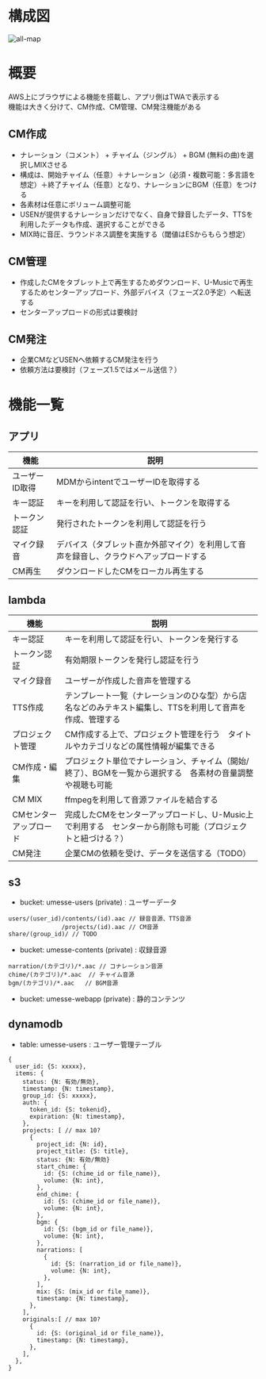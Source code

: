 # 構成図
![all-map](https://github.com/openusen/umesse/blob/master/documents/all-map.png)

# 概要
AWS上にブラウザによる機能を搭載し、アプリ側はTWAで表示する  
機能は大きく分けて、CM作成、CM管理、CM発注機能がある  

## CM作成
- ナレーション（コメント） + チャイム（ジングル） + BGM (無料の曲)を選択しMIXさせる
- 構成は、開始チャイム（任意）＋ナレーション（必須・複数可能：多言語を想定）＋終了チャイム（任意）となり、ナレーションにBGM（任意）をつける  
- 各素材は任意にボリューム調整可能
- USENが提供するナレーションだけでなく、自身で録音したデータ、TTSを利用したデータも作成、選択することができる
- MIX時に音圧、ラウンドネス調整を実施する（閾値はESからもらう想定）

## CM管理
- 作成したCMをタブレット上で再生するためダウンロード、U-Musicで再生するためセンターアップロード、外部デバイス（フェーズ2.0予定）へ転送する
- センターアップロードの形式は要検討

## CM発注
- 企業CMなどUSENへ依頼するCM発注を行う
- 依頼方法は要検討（フェーズ1.5ではメール送信？）

# 機能一覧

## アプリ
| 機能 | 説明 |
| ---- | ---- |
| ユーザーID取得 | MDMからintentでユーザーIDを取得する |
| キー認証 | キーを利用して認証を行い、トークンを取得する |
| トークン認証 | 発行されたトークンを利用して認証を行う |
| マイク録音 | デバイス（タブレット直か外部マイク）を利用して音声を録音し、クラウドへアップロードする |
| CM再生 | ダウンロードしたCMをローカル再生する |

## lambda
| 機能 | 説明 |
| ---- | ---- |
| キー認証 | キーを利用して認証を行い、トークンを発行する |
| トークン認証 | 有効期限トークンを発行し認証を行う |
| マイク録音 | ユーザーが作成した音声を管理する |
| TTS作成 | テンプレート一覧（ナレーションのひな型）から店名などのみテキスト編集し、TTSを利用して音声を作成、管理する |
| プロジェクト管理 | CM作成する上で、プロジェクト管理を行う　タイトルやカテゴリなどの属性情報が編集できる |
| CM作成・編集 | プロジェクト単位でナレーション、チャイム（開始/終了）、BGMを一覧から選択する　各素材の音量調整や視聴も可能 |
| CM MIX | ffmpegを利用して音源ファイルを結合する |
| CMセンターアップロード | 完成したCMをセンターアップロードし、U-Music上で利用する　センターから削除も可能（プロジェクトと紐づける？） |
| CM発注 | 企業CMの依頼を受け、データを送信する（TODO） |

## s3
- bucket: umesse-users (private) : ユーザーデータ
```
users/(user_id)/contents/(id).aac // 録音音源、TTS音源 
               /projects/(id).aac // CM音源
share/(group_id)/ // TODO
```
- bucket: umesse-contents (private) : 収録音源
```
narration/(カテゴリ)/*.aac // コナレーション音源
chime/(カテゴリ)/*.aac  // チャイム音源
bgm/(カテゴリ)/*.aac   // BGM音源
```
- bucket: umesse-webapp (private) : 静的コンテンツ

## dynamodb
- table: umesse-users : ユーザー管理テーブル
```
{
  user_id: {S: xxxxx},
  items: {
    status: {N: 有効/無効},
    timestamp: {N: timestamp},
    group_id: {S: xxxxx},
    auth: {
      token_id: {S: tokenid},
      expiration: {N: timestamp},
    },
    projects: [ // max 10?
      {
        project_id: {N: id},
        project_title: {S: title},
        status: {N: 有効/無効}
        start_chime: {
          id: {S: (chime_id or file_name)},
          volume: {N: int},
        },
        end_chime: {
          id: {S: (chime_id or file_name)},
          volume: {N: int},
        },
        bgm: {
          id: {S: (bgm_id or file_name)},
          volume: {N: int},
        },
        narrations: [
          {
            id: {S: (narration_id or file_name)},
            volume: {N: int},
          },
        ],
        mix: {S: (mix_id or file_name)},
        timestamp: {N: timestamp},
      },
    ],
    originals:[ // max 10?
      {
        id: {S: (original_id or file_name)},
        timestamp: {N: timestamp},
      },
    ],
  },
}
```
